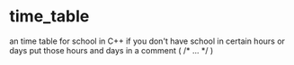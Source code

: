 # time_table
an time table for school in C++
if you don't have school in certain hours or days put those hours and days in a comment ( /* ... */ )
